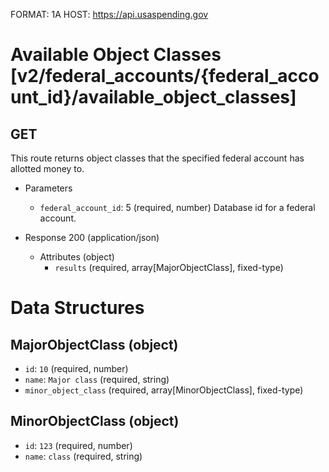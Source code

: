FORMAT: 1A
HOST: https://api.usaspending.gov

# Available Object Classes [v2/federal_accounts/{federal_account_id}/available_object_classes]

## GET

This route returns object classes that the specified federal account has allotted money to.

+ Parameters
    + `federal_account_id`: 5 (required, number)
        Database id for a federal account.

+ Response 200 (application/json)
    + Attributes (object)
        + `results` (required, array[MajorObjectClass], fixed-type)

# Data Structures

## MajorObjectClass (object)
+ `id`: `10` (required, number)
+ `name`: `Major class` (required, string)
+ `minor_object_class` (required, array[MinorObjectClass], fixed-type)

## MinorObjectClass (object)
+ `id`: `123` (required, number)
+ `name`: `class` (required, string)
